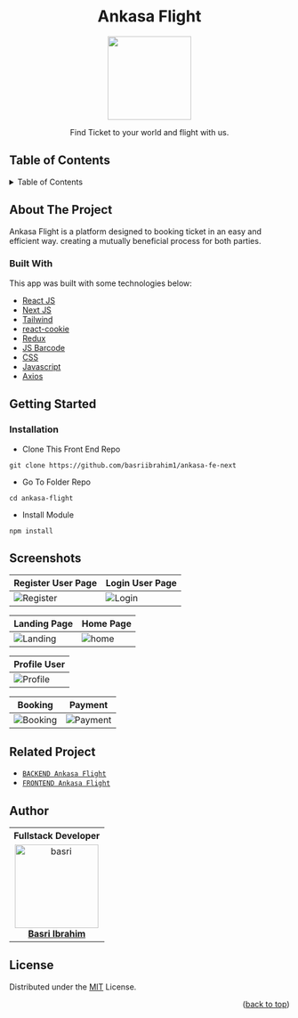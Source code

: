 <h1 align="center">Ankasa Flight</h1>

<p align="center">
  <img height="150" src="https://github.com/basriibrahim1/ankasa-fe-next/blob/main/src/assets/logo.png"  />
</p>
 <p align="center">
    Find Ticket to your world and flight with us.
  </p>

<!-- TABLE OF CONTENTS -->

## Table of Contents

<details>
  <summary>Table of Contents</summary>
  <ol>
    <li>
      <a href="#about-the-project">About The Project</a>
      <ul>
        <li><a href="#built-with">Built with</a></li>
      </ul>
    </li>
    <li>
      <a href="#getting-started">Getting Started</a>
      <ul>
        <li><a href="#installation">Installation</a></li>
      </ul>
    </li>
    <li><a href="#screenshots">Screenshots</a></li>
    <li><a href="#related-project">Related Project</a></li>
    <li><a href="#author">Author</a></li>
    <li><a href="#license">License</a></li>
  </ol>
</details>

## About The Project

Ankasa Flight is a platform designed to booking ticket in an easy and efficient way. creating a mutually beneficial process for both parties.

### Built With

This app was built with some technologies below:


- [React JS](https://react.dev/)
- [Next JS](https://nextjs.org/)
- [Tailwind](https://tailwindcss.com/)
- [react-cookie](https://www.npmjs.com/package/react-cookie)
- [Redux](https://www.npmjs.com/package/redux)
- [JS Barcode](https://lindell.me/JsBarcode/)
- [CSS](https://developer.mozilla.org/en-US/docs/Web/CSS?retiredLocale=id)
- [Javascript](https://www.javascript.com/)
- [Axios](https://axios-http.com/)

<!-- GETTING STARTED -->

## Getting Started

### Installation

- Clone This Front End Repo

```
git clone https://github.com/basriibrahim1/ankasa-fe-next
```

- Go To Folder Repo

```
cd ankasa-flight
```

- Install Module

```
npm install
```

## Screenshots

|Register User Page| Login User Page | 
| ------------ | ------------|
![Register](https://github.com/basriibrahim1/ankasa-fe-next/blob/main/src/ss/register.PNG "Register Pekerja Page") | ![Login](https://github.com/basriibrahim1/ankasa-fe-next/blob/main/src/ss/login.PNG "Login Page")
                                                                        
| Landing Page | Home Page |
| ------------- | ------------- |
| ![Landing](https://github.com/basriibrahim1/ankasa-fe-next/blob/main/src/ss/landing.PNG) | ![home](https://github.com/basriibrahim1/ankasa-fe-next/blob/main/src/ss/home.PNG) |

| Profile User | 
| ------------- |
| ![Profile](https://github.com/basriibrahim1/ankasa-fe-next/blob/main/src/ss/profile.PNG)

| Booking | Payment |
| ------------- | ------------- |
| ![Booking](https://github.com/basriibrahim1/ankasa-fe-next/blob/main/src/ss/booking.PNG) | ![Payment](https://github.com/basriibrahim1/ankasa-fe-next/blob/main/src/ss/payment.PNG) |


## Related Project

- [`BACKEND Ankasa Flight`](https://github.com/basriibrahim1/ankasa-be)
- [`FRONTEND Ankasa Flight`](https://github.com/basriibrahim1/ankasa-fe-next)


## Author

<center>
  <table>
    <tr>
      <th>Fullstack Developer</th>
    </tr>
    <tr>
      <td align="center">
        <a href="https://github.com/basriibrahim1/">
          <img width="150" style="background-size: contain;" src="https://avatars.githubusercontent.com/u/122788929?v=4" alt="basri"><br/>
          <b>Basri Ibrahim</b>
        </a>
      </td>
    </tr>
  </table>
</center>

## License

Distributed under the [MIT](/LICENSE) License.

<p align="right">(<a href="#top">back to top</a>)</p>
